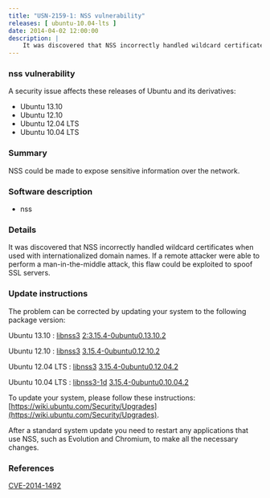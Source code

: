```yaml
---
title: "USN-2159-1: NSS vulnerability"
releases: [ ubuntu-10.04-lts ]
date: 2014-04-02 12:00:00
description: |
    It was discovered that NSS incorrectly handled wildcard certificates when used with internationalized domain names. If a remote attacker were able to perform a man-in-the-middle attack, this flaw could be exploited to spoof SSL servers. 
--- 
```

 
### nss vulnerability

A security issue affects these releases of Ubuntu and its derivatives:

* Ubuntu 13.10
* Ubuntu 12.10
* Ubuntu 12.04 LTS
* Ubuntu 10.04 LTS

### Summary

NSS could be made to expose sensitive information over the network. 

### Software description

* nss 

### Details

It was discovered that NSS incorrectly handled wildcard certificates when used with internationalized domain names. If a remote attacker were able to perform a man-in-the-middle attack, this flaw could be exploited to spoof SSL servers. 

### Update instructions

The problem can be corrected by updating your system to the following package version:

Ubuntu 13.10
 : [libnss3](https://launchpad.net/ubuntu/+source/nss) <span> [2:3.15.4-0ubuntu0.13.10.2](https://launchpad.net/ubuntu/+source/nss/2:3.15.4-0ubuntu0.13.10.2) </span> 

Ubuntu 12.10
 : [libnss3](https://launchpad.net/ubuntu/+source/nss) <span> [3.15.4-0ubuntu0.12.10.2](https://launchpad.net/ubuntu/+source/nss/3.15.4-0ubuntu0.12.10.2) </span> 

Ubuntu 12.04 LTS
 : [libnss3](https://launchpad.net/ubuntu/+source/nss) <span> [3.15.4-0ubuntu0.12.04.2](https://launchpad.net/ubuntu/+source/nss/3.15.4-0ubuntu0.12.04.2) </span> 

Ubuntu 10.04 LTS
 : [libnss3-1d](https://launchpad.net/ubuntu/+source/nss) <span> [3.15.4-0ubuntu0.10.04.2](https://launchpad.net/ubuntu/+source/nss/3.15.4-0ubuntu0.10.04.2) </span> 

To update your system, please follow these instructions: [https://wiki.ubuntu.com/Security/Upgrades](https://wiki.ubuntu.com/Security/Upgrades).

After a standard system update you need to restart any applications that use NSS, such as Evolution and Chromium, to make all the necessary changes. 

### References

 [CVE-2014-1492](http://people.ubuntu.com/~ubuntu-security/cve/CVE-2014-1492)
 

